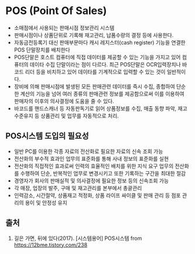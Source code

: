 # POS (Point Of Sales)

- 소매점에서 사용되는 판매시점 정보관리 시스템
- 판매시점이나 상품단위로 기록해 재고관리, 납품수량의 결정 등에 사용한다.
- 자동금전등록기 대신 판매부문마다 캐시 레지스터(cash register) 기능을 연결한 POS 단말장치를 배치한다
- POS단말은 호스트 컴퓨터에 직접 데이터를 제공할 수 있는 기능을 가지고 있어 컴퓨터의 데이타 수집 단말이라는 점이 다르다. 최근 POS단말은 OCR입력장치나 바코드 리더 등을 비치하고 있어 데이타를 기계적으로 입력할 수 있는 것이 일반적이다.
- 장비에 의해 판매시점에 발생된 모든 판매관련 데이터를 즉시 수집, 종합하여 단순한 계산의 기능을 넘어 여러 종류의 판매관련 정보를 제공함으로써 이를 이용하여 판매자의 이후의 의사결정에 도움을 줄 수 있다.
- 바코드를 핸드스캐너 등 자동판독기로 읽어 상품정보를 수집, 매출 동향 파악, 재고수준유지 등 상품관리 및 업무를 자동적으로 처리.

## POS시스템 도입의 필요성

- 일반 PC를 이용한 각종 자료의 전산화로 필요한 자료의 신속 조회 가능
- 전산화의 부수적 효과인 업무의 표준화를 통해 사내 정보의 표준화를 실현
- 전산화의 직접적인 효과로써 인력의 효율적인 배치를 위한 지식 요구 업무의 전산화를 수행하여 단순, 반복적인 업무로 변경시키고 또한 기록하는 구간을 최대한 절감
- 경영자가 회사의 판매실적 및 의사결정에 필요한 정보 등의 신속조회 가능
- 각 매장, 업장의 발주, 구매 및 재고관리를 본부에서 총괄관리
- 인력감소, 시간절약, 상품재고 적정화, 상품 라이프 싸이클 및 판매 관리 등 점포 관리의 용이 및 안정성 유지

## 출처

1. 길은 가면, 뒤에 있다(2017). [시스템용어] POS시스템 from https://12bme.tistory.com/238
